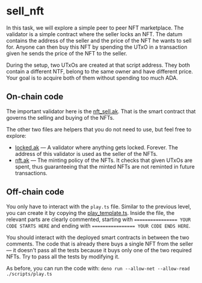# sell_nft

In this task, we will explore a simple peer to peer NFT marketplace. The
validator is a simple contract where the seller locks an NFT. The datum contains
the address of the seller and the price of the NFT he wants to sell for. Anyone
can then buy this NFT by spending the UTxO in a transaction given he sends the
price of the NFT to the seller.

During the setup, two UTxOs are created at that script address. They both
contain a different NTF, belong to the same owner and have different price. Your
goal is to acquire both of them without spending too much ADA.

## On-chain code

The important validator here is the [nft_sell.ak](./validators/nft_sell.ak).
That is the smart contract that governs the selling and buying of the NFTs.

The other two files are helpers that you do not need to use, but feel free to
explore:

- [locked.ak](./validators/locked.ak) — A validator where anything gets locked.
  Forever. The address of this validator is used as the seller of the NFTs.
- [nft.ak](./validators/nft.ak) — The minting policy of the NFTs. It checks that
  given UTxOs are spent, thus guaranteeing that the minted NFTs are not reminted
  in future transactions.

## Off-chain code

You only have to interact with the `play.ts` file. Similar to the previous
level, you can create it by copying the
[play_template.ts](./scripts/play_template.ts). Inside the file, the relevant
parts are clearly commented, starting with
`================ YOUR CODE STARTS HERE` and ending with
`================ YOUR CODE ENDS HERE`.

You should interact with the deployed smart contracts in between the two
comments. The code that is already there buys a single NFT from the seller — it
doesn't pass all the tests because it buys only one of the two required NFTs.
Try to pass all the tests by modifying it.

As before, you can run the code with:
`deno run --allow-net --allow-read ./scripts/play.ts`
